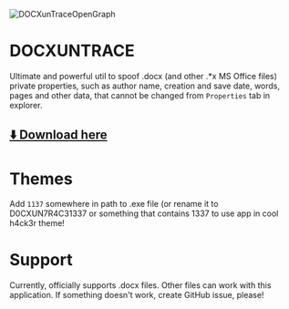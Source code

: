 ![DOCXunTraceOpenGraph](/gui/img/docxuntraceog.png)

# DOCXUNTRACE
Ultimate and powerful util to spoof .docx (and other .*x MS Office files) private properties, such as author name,
creation and save date, words, pages and other data, that cannot be changed from `Properties` tab in explorer.
## [⬇️ Download here](https://github.com/kotikotprojects/D0CXUN7R4C3/releases/latest/download/D0CXUN7R4C3.exe)

# Themes
Add `1137` somewhere in path to .exe file (or rename it to D0CXUN7R4C31337 or something that contains 1337 to 
use app in cool h4ck3r theme!

# Support
Currently, officially supports .docx files. Other files can work with this application.
If something doesn't work, create GitHub issue, please!
